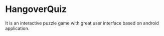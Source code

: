 # HangoverQuiz
It is an interactive puzzle game with great user interface based on android application. 
